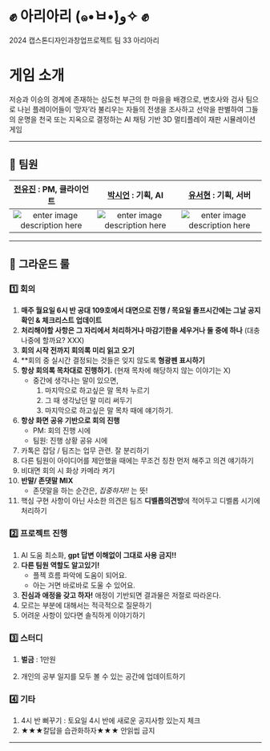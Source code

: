 # ✊ 아리아리 (๑•̀ㅂ•́)و✧ ✊
2024 캡스톤디자인과창업프로젝트 팀 33 아리아리
# 게임 소개
저승과 이승의 경계에 존재하는 삼도천 부근의 한 마을을 배경으로, 변호사와 검사 팀으로 나뉜 플레이어들이 ‘망자’라 불리우는 자들의 전생을 조사하고 선악을 판별하여 그들의 운명을 천국 또는 지옥으로 결정하는 AI 채팅 기반 3D 멀티플레이 재판 시뮬레이션 게임

----------
## 👧 팀원
|  [전유진](https://github.com/YujinJeon888888) : PM, 클라이언트|   [박시언](https://github.com/siunp1203) : 기획, AI|  [유서현](https://github.com/ruruisryu) : 기획, 서버   | 
|:-------------------------------------------------------------------------------------------------------------------------------------------------------------------------------:|:-------------------------------------------------------------------------------------------------------------------------------:|:-----------------------------------------------------------------------------------------------------------------------------:| 
| ![enter image description here](https://avatars.githubusercontent.com/u/117812553?v=4) | ![enter image description here](https://avatars.githubusercontent.com/u/164330547?v=4) | ![enter image description here](https://avatars.githubusercontent.com/u/79790536?s=400&u=7c2349c5abcbf78280980f42215b0c26cb714d63&v=4) |  


----------
## 📢 그라운드 룰

### 1️⃣ 회의

1. **매주 월요일 6시 반 공대 109호에서 대면으로 진행 / 목요일 졸프시간에는 그날 공지 확인 & 체크리스트 업데이트** 
2. **처리해야할 사항은 그 자리에서 처리하거나 마감기한을 세우거나 둘 중에 하나** (대충 나중에 할까요? XXX)
3. **회의 시작 전까지 회의록 미리 읽고 오기**
4. **회의 중 실시간 결정되는 것들은 잊지 않도록 **형광펜 표시하기**
5. **항상 회의록 목차대로 진행하기.** (현재 목차에 해당하지 않는 이야기는 X)
    - 중간에 생각나는 말이 있으면,
        1. 마지막으로 하고싶은 말 목차 누르기
        2. 그 때 생각났던 말 미리 써두기
        3. 마지막으로 하고싶은 말 목차 때에 얘기하기.
6. **항상 화면 공유 기반으로 회의 진행**
    - PM: 회의 진행 시에
    - 팀원: 진행 상황 공유 시에
7. 카톡은 잡담 / 팀즈는 업무 관련. 잘 분리하기
8. 다른 팀원이 아이디어를 제안했을 때에는 무조건 칭찬 먼저 해주고 의견 얘기하기
9. 비대면 회의 시 화상 카메라 켜기
10. **반말/ 존댓말 MIX**
    - 존댓말을 하는 순간은, *집중하자!!* 는 뜻!
11. 핵심 구현 사항이 아닌 사소한 의견은 팀즈 **디벨롭의견방**에 적어두고 디벨롭 시기에 처리하기





### 2️⃣ 프로젝트 진행

1. AI 도움 최소화, **gpt 답변 이해없이 그대로 사용 금지!!**
2. **다른 팀원 역할도 알고있기!**
    - 플젝 흐름 파악에 도움이 되어요.
    - 아는 거면 바로바로 도울 수 있어요.
3. **진심과 애정을 갖고 하자!** 애정이 기반되면 결과물은 저절로 따라온다.
4. 모르는 부분에 대해서는 적극적으로 질문하기
5. 어려운 사항이 있다면 솔직하게 이야기하기



### 3️⃣ 스터디

1.  **벌금** : 1만원

2.  개인의 공부 일지를 모두 볼 수 있는 공간에 업데이트하기


### 4️⃣ 기타
1. 4시 반 뻐꾸기 : 토요일 4시 반에 새로운 공지사항 있는지 체크
2. ★★★칼답을 습관화하자★★★ 안읽씹 금지


----------


